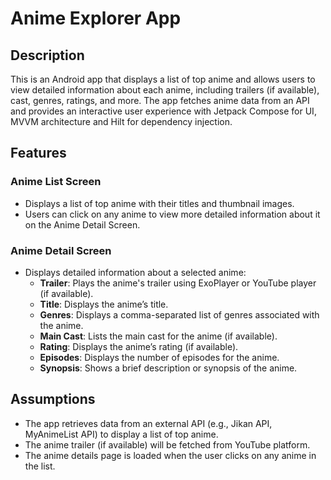 # Anime Explorer App

## Description

This is an Android app that displays a list of top anime and allows users to view detailed information about each anime, including trailers (if available), cast, genres, ratings, and more.
The app fetches anime data from an API and provides an interactive user experience with Jetpack Compose for UI, MVVM architecture and Hilt for dependency injection.

## Features

### Anime List Screen
- Displays a list of top anime with their titles and thumbnail images.
- Users can click on any anime to view more detailed information about it on the Anime Detail Screen.

### Anime Detail Screen
- Displays detailed information about a selected anime:
  - **Trailer**: Plays the anime's trailer using ExoPlayer or YouTube player (if available).
  - **Title**: Displays the anime’s title.
  - **Genres**: Displays a comma-separated list of genres associated with the anime.
  - **Main Cast**: Lists the main cast for the anime (if available).
  - **Rating**: Displays the anime’s rating (if available).
  - **Episodes**: Displays the number of episodes for the anime.
  - **Synopsis**: Shows a brief description or synopsis of the anime.

## Assumptions

- The app retrieves data from an external API (e.g., Jikan API, MyAnimeList API) to display a list of top anime.
- The anime trailer (if available) will be fetched from YouTube platform.
- The anime details page is loaded when the user clicks on any anime in the list.
